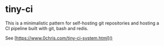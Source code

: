 # tiny-ci

This is a minimalistic pattern for self-hosting git repositories and hosting a CI pipeline built with git, bash and redis.

See [https://www.0chris.com/tiny-ci-system.html]()
